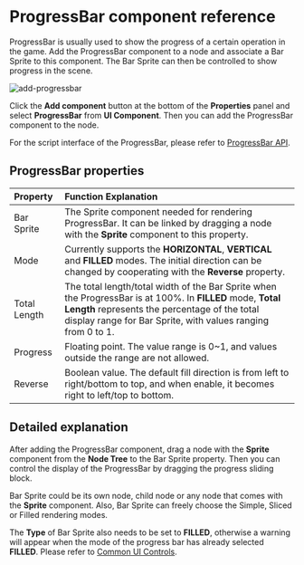 # ProgressBar component reference

ProgressBar is usually used to show the progress of a certain operation in the game. Add the ProgressBar component to a node and associate a Bar Sprite to this component. The Bar Sprite can then be controlled to show progress in the scene.

![add-progressbar](./progress/add-progressbar.png)

Click the **Add component** button at the bottom of the **Properties** panel and select **ProgressBar** from **UI Component**. Then you can add the ProgressBar component to the node.

For the script interface of the ProgressBar, please refer to [ProgressBar API](../../../api/en/classes/ProgressBar.html).

## ProgressBar properties

| Property |   Function Explanation
| :-------------- | :----------- |
| Bar Sprite   | The Sprite component needed for rendering ProgressBar. It can be linked by dragging a node with the **Sprite** component to this property.
| Mode         | Currently supports the **HORIZONTAL**, **VERTICAL** and **FILLED** modes. The initial direction can be changed by cooperating with the **Reverse** property.
| Total Length | The total length/total width of the Bar Sprite when the ProgressBar is at 100%. In **FILLED** mode, **Total Length** represents the percentage of the total display range for Bar Sprite, with values ranging from 0 to 1.
| Progress     | Floating point. The value range is 0~1, and values outside the range are not allowed.
| Reverse      | Boolean value. The default fill direction is from left to right/bottom to top, and when enable, it becomes right to left/top to bottom.

## Detailed explanation

After adding the ProgressBar component, drag a node with the **Sprite** component from the **Node Tree** to the Bar Sprite property. Then you can control the display of the ProgressBar by dragging the progress sliding block.

Bar Sprite could be its own node, child node or any node that comes with the **Sprite** component. Also, Bar Sprite can freely choose the Simple, Sliced or Filled rendering modes.

The **Type** of Bar Sprite also needs to be set to **FILLED**, otherwise a warning will appear when the mode of the progress bar has already selected **FILLED**. Please refer to [Common UI Controls](../ui/ui-components.md#progressbar).
